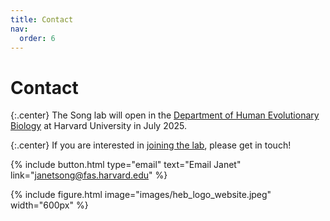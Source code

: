 ```yaml
---
title: Contact
nav:
  order: 6
---
```


# Contact

{:.center}
The Song lab will open in the [Department of Human Evolutionary Biology](https://heb.fas.harvard.edu/) at Harvard University in July 2025.

{:.center}
If you are interested in [joining the lab](../joinus), please get in touch!

{%
  include button.html
  type="email"
  text="Email Janet"
  link="janetsong@fas.harvard.edu"
%}

<!-- Peabody Museum
11 Divinity Avenue
Cambridge, MA 02138 -->

{%
  include figure.html
  image="images/heb_logo_website.jpeg"
  width="600px"
%}
